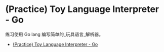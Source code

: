 # (Practice) Toy Language Interpreter - Go

练习使用 Go lang 编写简单的_玩具语言_解析器。

<!-- @import "[TOC]" {cmd="toc" depthFrom=1 depthTo=6 orderedList=false} -->

<!-- code_chunk_output -->

- [(Practice) Toy Language Interpreter - Go](#practice-toy-language-interpreter-go)

<!-- /code_chunk_output -->

